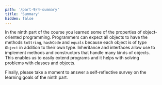 ```yaml
---
path: '/part-9/4-summary'
title: 'Summary'
hidden: false
---
```



In the ninth part of the course you learned some of the properties of object-oriented programming. Programmers can expect all objects to have the methods `toString`, `hashCode` and `equals` because each object is of type `Object` in addition to their own type. Inheritance and interfaces allow use to implement methods and constructors that handle many kinds of objects.  This enables us to easily extend programs and it helps with solving problems with classes and objects.



Finally, please take a moment to answer a self-reflective survey on the learning goals of the ninth part.

<quiz id='1b7f262e-7490-5425-b8e1-5dd829fe6ab1'></quiz>
